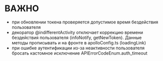# ВАЖНО

- при обновлении токена проверяется допустимое время бездействия пользователя
- декоратор @indifferentActivity отключает коррекцию времени бездействия пользователя (infoNotify, getNewToken). Данные методы прописывать и на фронте в apolloConfig.ts (loadingLink)
- при ошибке аутентификации из-за неактивности пользователя бросать кастомное исключение APIErrorCodeEnum.auth_timeout


